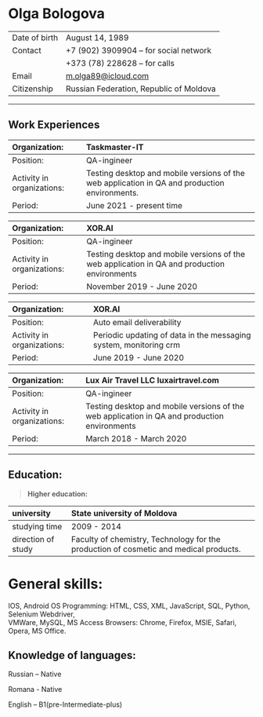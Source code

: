 # **Olga Bologova**
|  |  |
|:--|:--|
|Date of birth| August 14, 1989|
|Contact|+7 (902) 3909904 – for social network|
||+373 (78) 228628 – for calls|
|Email|m.olga89@icloud.com|
|Citizenship| Russian Federation, Republic of Moldova|

***

## **Work Experiences**
|Organization:| Taskmaster-IT  |
|:--|:--|
|Position:|QA-ingineer|
|Activity in organizations:| Testing desktop and mobile versions of the web application in QA and production environments.
|Period:| June 2021 - present time|

|Organization:| XOR.AI|
|:--|:--|
|Position:|QA-ingineer|
|Activity in organizations:| Testing desktop and mobile versions of the web application in QA and production environments|
|Period:| November 2019 - June 2020|

|Organization:| XOR.AI|
|:--|:--|
|Position:| Auto email deliverability|
|Activity in organizations:|Periodic updating of data in the messaging system, monitoring crm|
|Period:| June 2019 - June 2020|

|Organization:| Lux Air Travel LLC luxairtravel.com|
|:--|:--|
|Position:| QA-ingineer|
|Activity in organizations:|Testing desktop and mobile versions of the web application in QA and production environments|
|Period:| March 2018 - March 2020|


***
## **Education:**
  > **Higher education:**

  |university |State university of Moldova|
  |:--|:--|
  |studying time| 2009 - 2014|
  |direction of study |Faculty of chemistry, Technology for the production of cosmetic and medical products.|

 

# **General skills:**

IOS, Android OS Programming: HTML, CSS, XML, JavaScript, SQL, Python,  Selenium Webdriver,  
VMWare, MySQL, MS Access Browsers: Chrome, Firefox, MSIE, Safari, Opera, MS Office.



## Knowledge of languages:
Russian – Native

Romana - Native

English – B1(pre-Intermediate-plus)



